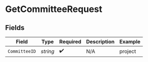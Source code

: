 # GetCommitteeRequest


## Fields

| Field              | Type               | Required           | Description        | Example            |
| ------------------ | ------------------ | ------------------ | ------------------ | ------------------ |
| `CommitteeID`      | *string*           | :heavy_check_mark: | N/A                | project            |